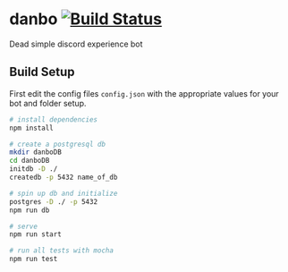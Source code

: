 # danbo [![Build Status](https://travis-ci.com/Danbo-bot/danbo.svg?branch=master)](https://travis-ci.com/Danbo-bot/danbo)
Dead simple discord experience bot

## Build Setup
First edit the config files `config.json` with the appropriate values for your bot and folder setup.

``` bash
# install dependencies
npm install

# create a postgresql db
mkdir danboDB
cd danboDB
initdb -D ./
createdb -p 5432 name_of_db

# spin up db and initialize
postgres -D ./ -p 5432
npm run db

# serve
npm run start

# run all tests with mocha
npm run test
```
